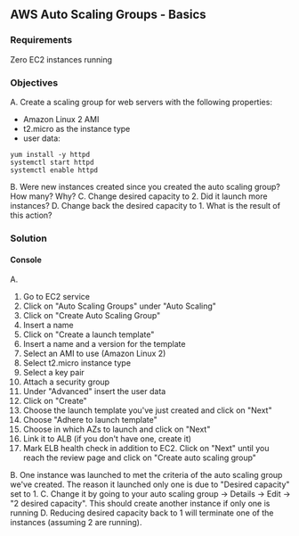 ## AWS Auto Scaling Groups - Basics

### Requirements

Zero EC2 instances running

### Objectives

A. Create a scaling group for web servers with the following properties:
  * Amazon Linux 2 AMI
  * t2.micro as the instance type
  * user data:
```
yum install -y httpd
systemctl start httpd
systemctl enable httpd
```

B. Were new instances created since you created the auto scaling group? How many? Why?
C. Change desired capacity to 2. Did it launch more instances?
D. Change back the desired capacity to 1. What is the result of this action?

### Solution

#### Console

A.
1. Go to EC2 service
2. Click on "Auto Scaling Groups" under "Auto Scaling"
3. Click on "Create Auto Scaling Group"
4. Insert a name
5. Click on "Create a launch template"
  1. Insert a name and a version for the template
  2. Select an AMI to use (Amazon Linux 2)
  3. Select t2.micro instance type
  4. Select a key pair
  5. Attach a security group
  6. Under "Advanced" insert the user data
  7. Click on "Create"
6. Choose the launch template you've just created and click on "Next"
7. Choose "Adhere to launch template"
8. Choose in which AZs to launch and click on "Next"
9. Link it to ALB (if you don't have one, create it)
10. Mark ELB health check in addition to EC2. Click on "Next" until you reach the review page and click on "Create auto scaling group"

B. One instance was launched to met the criteria of the auto scaling group we've created. The reason it launched only one is due to "Desired capacity" set to 1.
C. Change it by going to your auto scaling group -> Details -> Edit -> "2 desired capacity". This should create another instance if only one is running
D. Reducing desired capacity back to 1 will terminate one of the instances (assuming 2 are running).
